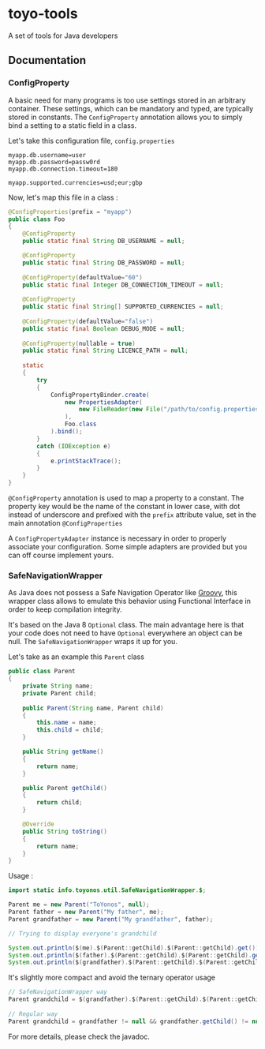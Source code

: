 # toyo-tools

A set of tools for Java developers

## Documentation

### ConfigProperty

A basic need for many programs is too use settings stored in an arbitrary container. These settings, which can be mandatory and typed, are typically stored in constants.
The `ConfigProperty` annotation allows you to simply bind a setting to a static field in a class.

Let's take this configuration file, `config.properties`
```
myapp.db.username=user
myapp.db.password=passw0rd
myapp.db.connection.timeout=180

myapp.supported.currencies=usd;eur;gbp
```

Now, let's map this file in a class :

```java
@ConfigProperties(prefix = "myapp")
public class Foo
{
	@ConfigProperty
	public static final String DB_USERNAME = null;

	@ConfigProperty
	public static final String DB_PASSWORD = null;
	
	@ConfigProperty(defaultValue="60")
	public static final Integer DB_CONNECTION_TIMEOUT = null;
	
	@ConfigProperty
	public static final String[] SUPPORTED_CURRENCIES = null;
	
	@ConfigProperty(defaultValue="false")
	public static final Boolean DEBUG_MODE = null;
	
	@ConfigProperty(nullable = true)
	public static final String LICENCE_PATH = null;
	
	static
	{
		try
		{
			ConfigPropertyBinder.create(
				new PropertiesAdapter(
					new FileReader(new File("/path/to/config.properties"))
				),
				Foo.class
			).bind();
		}
		catch (IOException e)
		{
			e.printStackTrace();
		}
	}
}
```

`@ConfigProperty` annotation is used to map a property to a constant. The property key would be the name of the constant in lower case, with dot instead of underscore and prefixed with the `prefix` attribute value, set in the main annotation `@ConfigProperties`

A `ConfigPropertyAdapter` instance is necessary in order to properly associate your configuration. Some simple adapters are provided but you can off course implement yours.  

### SafeNavigationWrapper

As Java does not possess a Safe Navigation Operator like [Groovy](https://groovy-lang.org/operators.html#_safe_navigation_operator), this wrapper class allows to emulate this behavior using Functional Interface in order to keep compilation integrity.

It's based on the Java 8 `Optional` class. The main advantage here is that your code does not need to have `Optional` everywhere an object can be null. The `SafeNavigationWrapper` wraps it up for you.

Let's take as an example this `Parent` class

```java
public class Parent
{
	private String name;
	private Parent child;
	
	public Parent(String name, Parent child)
	{
		this.name = name;
		this.child = child;
	}

	public String getName()
	{
		return name;
	}

	public Parent getChild()
	{
		return child;
	}

	@Override
	public String toString()
	{
		return name;
	}
}
```

Usage :

```java
import static info.toyonos.util.SafeNavigationWrapper.$;

Parent me = new Parent("ToYonos", null);
Parent father = new Parent("My father", me);
Parent grandfather = new Parent("My grandfather", father);

// Trying to display everyone's grandchild

System.out.println($(me).$(Parent::getChild).$(Parent::getChild).get()); // null, no grandchild
System.out.println($(father).$(Parent::getChild).$(Parent::getChild).get()); // null, no grandchild
System.out.println($(grandfather).$(Parent::getChild).$(Parent::getChild).get()); // ToYonos
```
It's slightly more compact and avoid the ternary operator usage

```java
// SafeNavigationWrapper way 
Parent grandchild = $(grandfather).$(Parent::getChild).$(Parent::getChild).get();
   
// Regular way
Parent grandchild = grandfather != null && grandfather.getChild() != null ? grandfather.getChild().getChild() : null;
```

For more details, please check the javadoc. 
